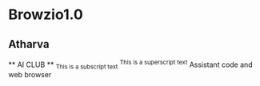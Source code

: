 # Browzio1.0
## Atharva
** AI CLUB **
<sub>This is a subscript text</sub>	
<sup>This is a superscript text</sup>
Assistant code and web browser
